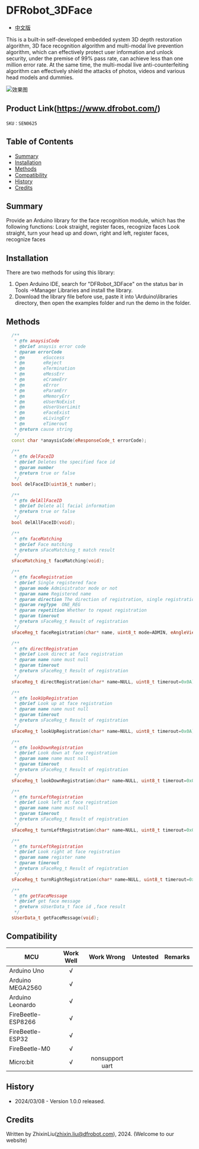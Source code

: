 # DFRobot_3DFace
- [中文版](./README_CN.md)

This is a built-in self-developed embedded system 3D depth restoration algorithm, 3D face recognition algorithm and multi-modal live prevention algorithm, which can effectively protect user information and unlock security, under the premise of 99% pass rate, can achieve less than one million error rate. At the same time, the multi-modal live anti-counterfeiting algorithm can effectively shield the attacks of photos, videos and various head models and dummies.

![效果图](resources/images/SEN0625.jpg)

## Product Link(https://www.dfrobot.com/)

    SKU：SEN0625

## Table of Contents

* [Summary](#Summary)
* [Installation](#Installation)
* [Methods](#Methods)
* [Compatibility](#Compatibility)
* [History](#History)
* [Credits](#Credits)

## Summary

Provide an Arduino library for the face recognition module, which has the following functions:
Look straight, register faces, recognize faces
Look straight, turn your head up and down, right and left, register faces, recognize faces

## Installation
There are two methods for using this library:<br>
1. Open Arduino IDE, search for "DFRobot_3DFace" on the status bar in Tools ->Manager Libraries and install the library.<br>
2. Download the library file before use, paste it into \Arduino\libraries directory, then open the examples folder and run the demo in the folder.<br>

## Methods

```C++
  /**
   * @fn anaysisCode
   * @brief anaysis error code
   * @param errorCode
   * @n       eSuccess
   * @n       eReject
   * @n       eTermination
   * @n       eMessErr
   * @n       eCrameErr
   * @n       eError
   * @n       eParamErr
   * @n       eMemoryErr
   * @n       eUserNoExist
   * @n       eUserUserLimit
   * @n       eFaceExist
   * @n       eLivingErr
   * @n       eTimerout
   * @return cause string
   */
  const char *anaysisCode(eResponseCode_t errorCode);

  /**
   * @fn delFaceID
   * @brief Deletes the specified face id
   * @param number 
   * @return true or false
   */
  bool delFaceID(uint16_t number);

  /**
   * @fn delAllFaceID
   * @brief Delete all facial information
   * @return true or false
   */
  bool delAllFaceID(void);

  /**
   * @fn faceMatching
   * @brief Face matching
   * @return sFaceMatching_t match result
   */
  sFaceMatching_t faceMatching(void);

  /**
   * @fn faceRegistration
   * @brief Single registered face
   * @param mode Administrator mode or not
   * @param name Registered name
   * @param direction The direction of registration, single registration must be directly registered
   * @param regType  ONE_REG
   * @param repetition Whether to repeat registration
   * @param timerout
   * @return sFaceReg_t Result of registration
   */
  sFaceReg_t faceRegistration(char* name, uint8_t mode=ADMIN, eAngleView_t direction=eDirectView, uint8_t regType=ONE_REG, bool repetition=true, uint8_t timerout=0x0A);

  /**
   * @fn directRegistration
   * @brief Look direct at face registration
   * @param name name must null
   * @param timerout
   * @return sFaceReg_t Result of registration
   */
  sFaceReg_t directRegistration(char* name=NULL, uint8_t timerout=0x0A);

  /**
   * @fn lookUpRegistration
   * @brief Look up at face registration
   * @param name name nust null
   * @param timerout
   * @return sFaceReg_t Result of registration
   */
  sFaceReg_t lookUpRegistration(char* name=NULL, uint8_t timerout=0x0A);

  /**
   * @fn lookDownRegistration
   * @brief Look down at face registration
   * @param name name must null
   * @param timerout
   * @return sFaceReg_t Result of registration
   */
  sFaceReg_t lookDownRegistration(char* name=NULL, uint8_t timerout=0x0A);

  /**
   * @fn turnLeftRegistration
   * @brief Look left at face registration
   * @param name name must null
   * @param timerout
   * @return sFaceReg_t Result of registration
   */
  sFaceReg_t turnLeftRegistration(char* name=NULL, uint8_t timerout=0x0A);

  /**
   * @fn turnLeftRegistration
   * @brief Look right at face registration
   * @param name register name
   * @param timerout
   * @return sFaceReg_t Result of registration
   */
  sFaceReg_t turnRightRegistration(char* name=NULL, uint8_t timerout=0x0A);

  /**
   * @fn getFaceMessage
   * @brief get face message
   * @return sUserData_t face id ,face result
   */
  sUserData_t getFaceMessage(void);
```

## Compatibility

MCU                | Work Well    |   Work Wrong    | Untested    | Remarks
------------------ | :----------: | :-------------: | :---------: | :----:
Arduino Uno        |      √       |                 |             |
Arduino MEGA2560   |      √       |                 |             |
Arduino Leonardo   |      √       |                 |             |
FireBeetle-ESP8266 |      √       |                 |             |
FireBeetle-ESP32   |      √       |                 |             |
FireBeetle-M0      |      √       |                 |             |
Micro:bit          |      √       | nonsupport uart |             |


## History

- 2024/03/08 - Version 1.0.0 released.

## Credits

Written by ZhixinLiu(zhixin.liu@dfrobot.com), 2024. (Welcome to our website)
